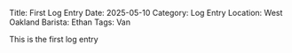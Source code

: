 Title: First Log Entry
Date: 2025-05-10
Category: Log Entry
Location: West Oakland
Barista: Ethan
Tags: Van



This is the first log entry